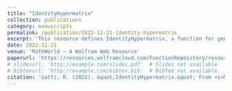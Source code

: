 ```yaml
---
title: "IdentityHypermatrix"
collection: publications
category: manuscripts
permalink: /publication/2022-11-21-identity-hypermatrix
excerpt: 'This resource defines IdentityHypermatrix, a function for generating identity hypermatrices in the Wolfram Function Repository.'
date: 2022-11-21
venue: 'MathWorld – A Wolfram Web Resource'
paperurl: 'https://resources.wolframcloud.com/FunctionRepository/resources/IdentityHypermatrix/'
# slidesurl: 'http://example.com/slides.pdf'  # Slides not available
# bibtexurl: 'http://example.com/bibtex.bib'  # BibTeX not available
citation: 'Gatti, R. (2022). &quot;IdentityHypermatrix.&quot; From <i>MathWorld – A Wolfram Web Resource</i>. https://resources.wolframcloud.com/FunctionRepository/resources/IdentityHypermatrix/'
---
```

<!-- The contents above will be part of a list of publications, if the user clicks the link for the publication than the contents of section will be rendered as a full page, allowing you to provide more information about the paper for the reader. When publications are displayed as a single page, the contents of the above "citation" field will automatically be included below this section in a smaller font. -->
